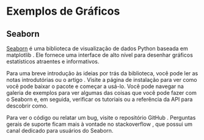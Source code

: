 # Exemplos de Gráficos 


## Seaborn

[Seaborn](https://seaborn.pydata.org/index.html) é uma biblioteca de visualização de dados Python baseada em matplotlib . Ele fornece uma interface de alto nível para desenhar gráficos estatísticos atraentes e informativos.

Para uma breve introdução às ideias por trás da biblioteca, você pode ler as notas introdutórias ou o artigo . Visite a página de instalação para ver como você pode baixar o pacote e começar a usá-lo. Você pode navegar na galeria de exemplos para ver algumas das coisas que você pode fazer com o Seaborn e, em seguida, verificar os tutoriais ou a referência da API para descobrir como.

Para ver o código ou relatar um bug, visite o repositório GitHub . Perguntas gerais de suporte ficam mais à vontade no stackoverflow , que possui um canal dedicado para usuários do Seaborn.